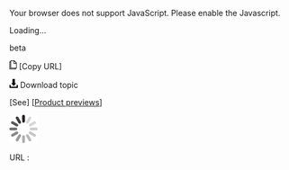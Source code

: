 Your browser does not support JavaScript. Please enable the Javascript.

Loading...

beta

![Copy URL](beta_files/Copy.png) [Copy URL]

![Download](beta_files/Download.png)
Download topic

[See] [[Product previews](https://worldready.cloudapp.net/Styleguide/Read?id=2700&topicid=29088)]

![In progress](beta_files/activity-large.gif)

URL :


